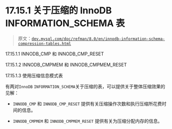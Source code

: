 # 17.15.1 关于压缩的 InnoDB INFORMATION_SCHEMA 表

> 原文：[`dev.mysql.com/doc/refman/8.0/en/innodb-information-schema-compression-tables.html`](https://dev.mysql.com/doc/refman/8.0/en/innodb-information-schema-compression-tables.html)

17.15.1.1 INNODB_CMP 和 INNODB_CMP_RESET

17.15.1.2 INNODB_CMPMEM 和 INNODB_CMPMEM_RESET

17.15.1.3 使用压缩信息模式表

有两对`InnoDB` `INFORMATION_SCHEMA`关于压缩的表，可以提供关于整体压缩效果的见解：

+   `INNODB_CMP` 和 `INNODB_CMP_RESET` 提供有关压缩操作次数和执行压缩所花费时间的信息。

+   `INNODB_CMPMEM` 和 `INNODB_CMPMEM_RESET` 提供有关为压缩分配内存的信息。
